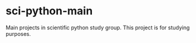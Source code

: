 # sci-python-main
Main projects in scientific python study group.
This project is for studying purposes. 
